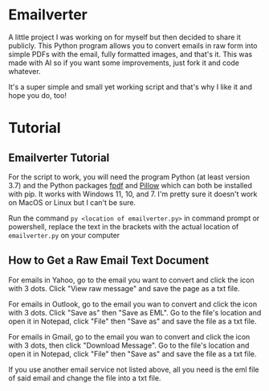 # Emailverter
A little project I was working on for myself but then decided to share it publicly. This Python program allows you to convert emails in raw form into simple PDFs with the email, fully formatted images, and that's it. This was made with AI so if you want some improvements, just fork it and code whatever.

It's a super simple and small yet working script and that's why I like it and hope you do, too!

# Tutorial

## Emailverter Tutorial

For the script to work, you will need the program Python (at least version 3.7) and the Python packages [fpdf](https://pypi.org/project/fpdf/) and [Pillow](https://pythonexamples.org/python-pip-install-pillow/) which can both be installed with pip. It works with Windows 11, 10, and 7. I'm pretty sure it doesn't work on MacOS or Linux but I can't be sure.

Run the command `py <location of emailverter.py>` in command prompt or powershell, replace the text in the brackets with the actual location of `emailverter.py` on your computer

## How to Get a Raw Email Text Document

For emails in Yahoo, go to the email you want to convert and click the icon with 3 dots. Click "View raw message" and save the page as a txt file.

For emails in Outlook, go to the email you wan to convert and click the icon with 3 dots. Click "Save as" then "Save as EML". Go to the file's location and open it in Notepad, click "File" then "Save as" and save the file as a txt file.

For emails in Gmail, go to the email you wan to convert and click the icon with 3 dots, then click "Download Message". Go to the file's location and open it in Notepad, click "File" then "Save as" and save the file as a txt file.

If you use another email service not listed above, all you need is the eml file of said email and change the file into a txt file.

